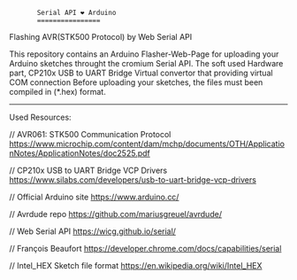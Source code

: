            Serial API ❤ ️Arduino
           ================
Flashing AVR(STK500 Protocol) by Web Serial API


This repository contains an Arduino Flasher-Web-Page for uploading your Arduino sketches throught the cromium Serial API. 
The soft used Hardware part, CP210x USB to UART Bridge Virtual convertor that providing virtual COM connection
Before uploading your sketches, the files must been compiled in (*.hex) format.


*********************************************


Used Resources:

// AVR061: STK500 Communication Protocol
https://www.microchip.com/content/dam/mchp/documents/OTH/ApplicationNotes/ApplicationNotes/doc2525.pdf

// CP210x USB to UART Bridge VCP Drivers
https://www.silabs.com/developers/usb-to-uart-bridge-vcp-drivers

// Official Arduino site
https://www.arduino.cc/

// Avrdude repo
https://github.com/mariusgreuel/avrdude/

// Web Serial API
https://wicg.github.io/serial/

// François Beaufort
https://developer.chrome.com/docs/capabilities/serial

// Intel_HEX Sketch file format
https://en.wikipedia.org/wiki/Intel_HEX
